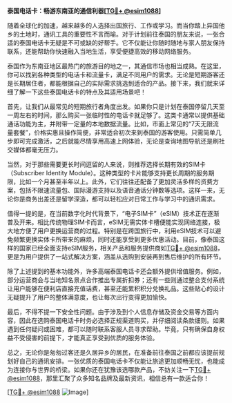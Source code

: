 **泰国电话卡：畅游东南亚的通信利器[[TG💪+ @esim1088](https://t.me/s/esim1088)]**

随着全球化的加速，越来越多的人选择出国旅行、工作或学习。而当你踏上异国他乡的土地时，通讯工具的重要性不言而喻。对于计划前往泰国的朋友来说，一张合适的泰国电话卡无疑是不可或缺的好帮手。它不仅能让你随时随地与家人朋友保持联系，还能帮助你快速融入当地生活，享受便捷高效的移动网络服务。

泰国作为东南亚地区最热门的旅游目的地之一，其通信市场也相当成熟。在这里，你可以找到各种类型的电话卡和流量卡，满足不同用户的需求。无论是短期游客还是长期居住者，都能根据自己的实际需求挑选到适合的产品。接下来，我们就来详细了解一下这些泰国电话卡的特点及其适用场景吧！

首先，让我们从最常见的短期旅行者角度出发。如果你只是计划在泰国停留几天至一周左右的时间，那么购买一张临时性的电话卡就足够了。这类卡通常以提供基础通话功能为主，并附带一定量的本地数据流量。比如，市面上常见的“7天无限流量套餐”，价格实惠且操作简便，非常适合初次来到泰国的游客使用。只需简单几步即可完成激活，之后就能尽情享用高速上网体验，无论是查询地图导航还是刷社交媒体都毫无压力。

当然，对于那些需要更长时间逗留的人来说，则推荐选择长期有效的SIM卡（Subscriber Identity Module）。这种类型的卡片能够支持更长周期的服务期限，比如一个月甚至半年以上。此外，它们往往还配备了更加灵活多样的资费方案，包括不限速流量包、国际漫游支持以及语音通话分钟数等选项。这样一来，无论你是商务出差还是留学深造，都可以轻松应对日常工作与学习中的通讯需求。

值得一提的是，在当前数字化时代背景下，“电子SIM卡”（eSIM）技术正在逐渐普及开来。相比传统物理SIM卡而言，eSIM无需实体卡槽便能实现网络连接，极大地方便了用户更换运营商的过程。特别是在跨国旅行中，利用eSIM技术可以避免频繁更换实体卡所带来的麻烦，同时还能享受到更多优惠活动。目前，像泰国这样的国家已经全面支持eSIM服务，相关产品和服务提供商如[TG💪+ @esim1088](https://t.me/s/esim1088)，更是为用户提供了一站式解决方案，涵盖从选购到安装再到售后维护的所有环节。

除了上述提到的基本功能外，许多高端泰国电话卡还会额外提供增值服务。例如，部分运营商会与当地知名景点合作推出专属折扣券；还有一些则通过整合支付系统让用户能够在便利店直接充值话费，甚至还能累积积分兑换礼品。这些贴心的设计无疑提升了用户的整体满意度，也让每次出行变得更加愉快。

最后，不得不提一下安全性问题。由于涉及到个人信息存储及资金交易等方面内容，因此在选购泰国电话卡时务必选择正规渠道购买，并仔细阅读条款细则。如果遇到任何疑问或困难，都可以随时联系客服人员寻求帮助。毕竟，只有确保自身权益不受侵害的前提下，才能真正享受到优质的服务体验。

总之，无论你是匆匆过客还是久居异乡的居民，在准备前往泰国之前都应该提前规划好自己的通讯安排。一张优质的泰国电话卡不仅能让旅途更加顺畅无忧，也能成为连接你与世界的桥梁。如果你还在犹豫该选哪款产品，不妨关注一下[TG💪+ @esim1088](https://t.me/s/esim1088)，那里汇聚了众多知名品牌及最新资讯，相信总有一款适合你！

[[TG💪+ @esim1088](https://t.me/s/esim1088) ![Image](https://i.postimg.cc/4NQfJmqS/Snipaste-2025-05-13-00-14-12.png)]
